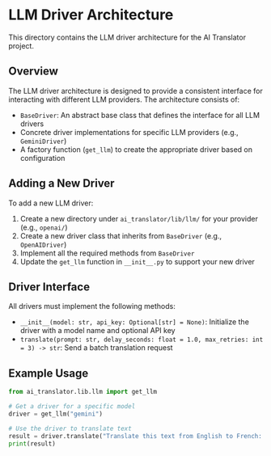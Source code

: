 # LLM Driver Architecture

This directory contains the LLM driver architecture for the AI Translator project.

## Overview

The LLM driver architecture is designed to provide a consistent interface for interacting with different LLM providers. The architecture consists of:

-   `BaseDriver`: An abstract base class that defines the interface for all LLM drivers
-   Concrete driver implementations for specific LLM providers (e.g., `GeminiDriver`)
-   A factory function (`get_llm`) to create the appropriate driver based on configuration

## Adding a New Driver

To add a new LLM driver:

1. Create a new directory under `ai_translator/lib/llm/` for your provider (e.g., `openai/`)
2. Create a new driver class that inherits from `BaseDriver` (e.g., `OpenAIDriver`)
3. Implement all the required methods from `BaseDriver`
4. Update the `get_llm` function in `__init__.py` to support your new driver

## Driver Interface

All drivers must implement the following methods:

-   `__init__(model: str, api_key: Optional[str] = None)`: Initialize the driver with a model name and optional API key
-   `translate(prompt: str, delay_seconds: float = 1.0, max_retries: int = 3) -> str`: Send a batch translation request

## Example Usage

```python
from ai_translator.lib.llm import get_llm

# Get a driver for a specific model
driver = get_llm("gemini")

# Use the driver to translate text
result = driver.translate("Translate this text from English to French: Hello, world!")
print(result)
```
